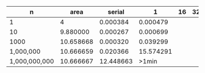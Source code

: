 | n | area | serial | 1  | 16 | 32 | 64 |
|---|---|---|---|---|---|---|
| 1  | 4 | 0.000384 | 0.000479  |   |   |   |
| 10  | 9.880000  |  0.000267 | 0.000699  |   |   |   |
| 1000  | 10.658668 | 0.000320 |  0.039299 |   |   |   |
| 1,000,000 | 10.666659  | 0.020366 |  15.574291 |   |   |   |
| 1,000,000,000 | 10.666667  | 12.448663 | >1min  |   |   |   |
